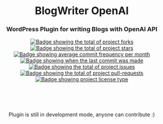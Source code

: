 <div align="center">
  <h1>BlogWriter OpenAI</h1>
  <h3>WordPress Plugin for writing Blogs with OpenAI API</h3>
</div>

<p align="center">
  <a href="https://github.com/mrabro/openai-blogwriter/fork" target="_blank">
    <img src="https://img.shields.io/github/forks/mrabro/openai-blogwriter?" alt="Badge showing the total of project forks"/>
  </a>

  <a href="https://github.com/mrabro/openai-blogwriter/stargazers" target="_blank">
    <img src="https://img.shields.io/github/stars/mrabro/openai-blogwriter?" alt="Badge showing the total of project stars"/>
  </a>

  <a href="https://github.com/mrabro/openai-blogwriter/commits/master" target="_blank">
    <img src="https://img.shields.io/github/commit-activity/m/mrabro/openai-blogwriter?" alt="Badge showing average commit frequency per month"/>
  </a>

  <a href="https://github.com/mrabro/openai-blogwriter/commits/master" target="_blank">
    <img src="https://img.shields.io/github/last-commit/mrabro/openai-blogwriter?" alt="Badge showing when the last commit was made"/>
  </a>

  <a href="https://github.com/mrabro/openai-blogwriter/issues" target="_blank">
    <img src="https://img.shields.io/github/issues/mrabro/openai-blogwriter?" alt="Badge showing the total of project issues"/>
  </a>

  <a href="https://github.com/mrabro/openai-blogwriter/pulls" target="_blank">
    <img src="https://img.shields.io/github/issues-pr/mrabro/openai-blogwriter?" alt="Badge showing the total of project pull-requests"/>
  </a>

  <a href="https://github.com/mrabro/openai-blogwriter/blob/master/LICENSE.txt" target="_blank">
    <img alt="Badge showing project license type" src="https://img.shields.io/github/license/mrabro/openai-blogwriter?color=f85149">
  </a>
</p>

<br>
<br>
<br>
<p align="center">
  Plugin is still in development mode, anyone can contribute :)
</p>
